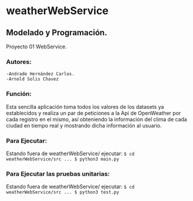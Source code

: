 # weatherWebService
## Modelado y Programación.
Proyecto 01 WebService.

### Autores:
	-Andrade Hernández Carlos. 
	-Arnold Solis Chavez
	
### Función:
Esta sencilla aplicación toma todos los valores de los datasets ya establecidos y realiza un par de peticiones a la Api de OpenWeather
por cada registro en el mismo, así obteniendo la información del clima de cada ciudad en tiempo real y mostrando dicha información al usuario. 
	
### Para Ejecutar:
  Estando fuera de weatherWebService/ ejecutar:
  	```
	$ cd weatherWebService/src
	...
	$ python3 main.py
	```
  		
	
### Para Ejecutar las pruebas unitarias:
  Estando fuera de weatherWebService/ ejecutar:
  	```
	$ cd weatherWebService/src
	...
	$ python3 test.py
	```
  
	
